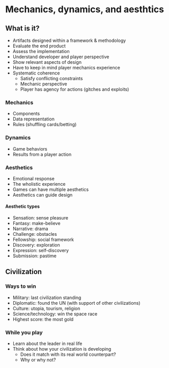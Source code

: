 # Mechanics, dynamics, and aesthtics

## What is it?

- Artifacts designed within a framework & methodology
- Evaluate the end product
- Assess the implementation
- Understand developer and player perspective
- Show relevant aspects of design
- Have to keep in mind player mechanics experience
- Systematic coherence
    - Satisfy conflicting constraints
    - Mechanic perspective
    - Player has agency for actions (gitches and exploits)

### Mechanics

- Components
- Data representation
- Rules (shuffling cards/betting)

### Dynamics

- Game behaviors
- Results from a player action

### Aesthetics

- Emotional response
- The wholistic experience
- Games can have multiple aesthetics
- Aesthetics can guide design

#### Aesthetic types

- Sensation: sense pleasure
- Fantasy: make-believe
- Narrative: drama
- Challenge: obstacles
- Fellowship: social framework
- Discovery: exploration
- Expression: self-discovery
- Submission: pastime

## Civilization

### Ways to win

- Military: last civilization standing
- Diplomatic: found the UN (with support of other civilizations)
- Culture: utopia, tourism, religion
- Science/technology: win the space race
- Highest score: the most gold

### While you play

- Learn about the leader in real life
- Think about how your civilization is developing
    - Does it match with its real world counterpart?
    - Why or why not?
